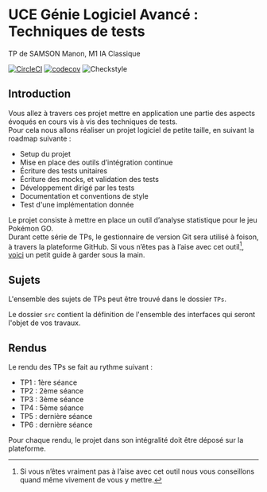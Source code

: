 # UCE Génie Logiciel Avancé : Techniques de tests

TP de SAMSON Manon,
M1 IA Classique

[![CircleCI](https://circleci.com/gh/circleci/circleci-docs.svg?style=svg)](https://circleci.com/gh/circleci/circleci-docs)
[![codecov](https://codecov.io/gh/PikaManon/ceri-m1-techniques-de-test/branch/master/graph/badge.svg?token=GB7410C63N)](https://codecov.io/gh/PikaManon/ceri-m1-techniques-de-test)
![Checkstyle](https://circleci-tasks-prod.s3.us-east-1.amazonaws.com/storage/artifacts/44be176a-cd40-46b3-b13c-b52dffce4522/6e942ae4-845d-46a2-b678-2d35133d7926/0/artifacts3?X-Amz-Algorithm=AWS4-HMAC-SHA256&X-Amz-Credential=ASIAQVFQINEODCEKOHNF%2F20230419%2Fus-east-1%2Fs3%2Faws4_request&X-Amz-Date=20230419T102644Z&X-Amz-Expires=60&X-Amz-Security-Token=IQoJb3JpZ2luX2VjEHsaCXVzLWVhc3QtMSJHMEUCIQDNo8FwekpzlJM7xCUilv%2B5MRPh8m9hoN4PafVLCjscrAIgQf3ipqMp3Baij8OQTOE6IiwkjOS2dDraxeDeV01MZ7oqqwIIcxADGgwwNDU0NjY4MDY1NTYiDJHuE0d0KGM88%2BUsqyqIAtDaKjMtm49A%2F%2FMgb6XsmwTC6%2Bl9gXEHXqyxm4UBHYqRmxCpKK9mk5VlI8u6efBjvFgfmPJocMZOqZf5RgkowcRDHQE37QmzuMvW1IFVByRynDtpAnNc7b9uoKhiY%2FAyxE1Bzc2ZIWFVvj%2B%2BMB50FgMp1Rt6GGyes9LSSkyj1Jko1MUP7hydSQpnSlUy8%2B0uDXJcHNqCm5BRjQO%2FcvNL37ZANCqyD99LHzWCX%2FPWrPnew9fPIrbmGdzDkXdUpo75EHiXEOAF8uPSCqBMFok1xwceS%2FWZvIiZC8NeSqXTHrmcaC1CsHM0HlT5Sy0Eci7OQijqTZVFI0hj2x56xx3QF0bN60J5PaezWDClgf%2BhBjqdAd8GrfT7PBV9Hk8gtyclzmLRtGOx77EgFklKgMO8Jtqi0bczgL2hYP20CqCAgJC%2BWKnOEFTdb41wyZH55AdjGecbNdW2L2HvX7Cy%2BKefLWz7V4%2FXaHeEse78abmDG%2BdSQZT68vqWAFyzeYoTDJYIJD4k7gvb%2BZfpE1MUxX92Fmvvt2xynnRU0OQot2tANRkjaRaEDgbk5bGDLi3oUWY%3D&X-Amz-SignedHeaders=host&x-id=GetObject&X-Amz-Signature=b283a68a973b5c08be8b9f423875d391d82f1fbc7057f9657c56c55e91d8bad3)
## Introduction

Vous allez à travers ces projet mettre en application une partie des aspects évoqués en cours vis à vis des techniques de tests.  
Pour cela nous allons réaliser un projet logiciel de petite taille, en suivant la roadmap suivante : 
- Setup du projet
- Mise en place des outils d’intégration continue
- Écriture des tests unitaires
- Écriture des mocks, et validation des tests
- Développement dirigé par les tests
- Documentation et conventions de style
- Test d'une implémentation donnée

Le projet consiste à mettre en place un outil d’analyse statistique pour le jeu Pokémon GO.  
Durant cette série de TPs, le gestionnaire de version Git sera utilisé à foison, à travers la plateforme GitHub. Si vous n’êtes pas à l’aise avec cet outil[^1], [voici](http://rogerdudler.github.io/git-guide/) un petit guide à garder sous la main.

## Sujets

L'ensemble des sujets de TPs peut être trouvé dans le dossier `TPs`.

Le dossier `src` contient la définition de l'ensemble des interfaces qui seront l'objet de vos travaux.

## Rendus

Le rendu des TPs se fait au rythme suivant :

- TP1 : 1ère séance
- TP2 : 2ème séance
- TP3 : 3ème séance
- TP4 : 5ème séance
- TP5 : dernière séance
- TP6 : dernière séance

Pour chaque rendu, le projet dans son intégralité doit être déposé sur la plateforme.

[^1]: Si vous n’êtes vraiment pas à l’aise avec cet outil nous vous conseillons quand même vivement de vous y mettre.
